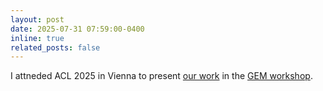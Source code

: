 ```yaml
---
layout: post
date: 2025-07-31 07:59:00-0400
inline: true
related_posts: false
---
```


I attneded ACL 2025 in Vienna to present [our work](https://arxiv.org/abs/2504.17665) in the [GEM workshop](https://gem-benchmark.com/workshop). 